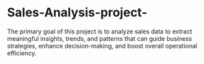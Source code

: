# Sales-Analysis-project-
The primary goal of this project is to analyze sales data to extract meaningful insights, trends, and patterns that can guide business strategies, enhance decision-making, and boost overall operational efficiency.
